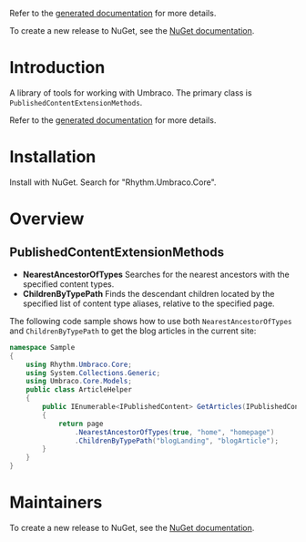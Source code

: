 

Refer to the [generated documentation](docs/generated.md) for more details.

To create a new release to NuGet, see the [NuGet documentation](docs/nuget.md).




# Introduction

A library of tools for working with Umbraco. The primary class is `PublishedContentExtensionMethods`.

Refer to the [generated documentation](docs/generated.md) for more details.

# Installation

Install with NuGet. Search for "Rhythm.Umbraco.Core".

# Overview

## PublishedContentExtensionMethods

* **NearestAncestorOfTypes** Searches for the nearest ancestors with the specified content types.
* **ChildrenByTypePath** Finds the descendant children located by the specified list of content type aliases, relative to the specified page.

The following code sample shows how to use both `NearestAncestorOfTypes` and `ChildrenByTypePath` to get the blog articles in the current site:

```c#
namespace Sample
{
    using Rhythm.Umbraco.Core;
    using System.Collections.Generic;
    using Umbraco.Core.Models;
    public class ArticleHelper
    {
        public IEnumerable<IPublishedContent> GetArticles(IPublishedContent page)
        {
            return page
                .NearestAncestorOfTypes(true, "home", "homepage")
                .ChildrenByTypePath("blogLanding", "blogArticle");
        }
    }
}
```

# Maintainers

To create a new release to NuGet, see the [NuGet documentation](docs/nuget.md).
